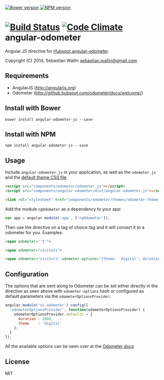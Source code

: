 [![Bower version](https://badge.fury.io/bo/angular-odometer-js.png)](http://badge.fury.io/bo/angular-odometer-js)
[![NPM version](https://badge.fury.io/js/angular-odometer-js.png)](http://badge.fury.io/js/angular-odometer-js)

[![Build Status](https://travis-ci.org/wallin/angular-odometer.png?branch=master)](https://travis-ci.org/wallin/angular-odometer)
[![Code Climate](https://codeclimate.com/github/wallin/angular-odometer.png)](https://codeclimate.com/github/wallin/angular-odometer)
angular-odometer
==============

Angular.JS directive for [Hubspot angular-odometer](http://github.hubspot.com/odometer/docs/welcome/).

Copyright (C) 2014, Sebastian Wallin <sebastian.wallin@gmail.com>

Requirements
-----

* AngularJS (http://angularjs.org)
* Odometer (http://github.hubspot.com/odometer/docs/welcome/)

Install with Bower
-----

```
bower install angular-odometer-js --save
```

Install with NPM
-----

```
npm install angular-odometer-js --save
```

Usage
-----
Include `angular-odometer.js` in your application, as well as the `odometer.js` and the [default theme CSS file](http://github.hubspot.com/odometer/api/themes/)

```html
<script src="components/odometer/odometer.js"></script>
<script src="components/angular-odometer/dist/angular-odometer.js"></script>

<link rel="stylesheet" href="components/odometer/themes/odometer-theme-minimal.css"/>
```

Add the module `ngOdometer` as a dependency to your app:

```js
var app = angular.module('app', ['ngOdometer']);
```

Then use the directive on a tag of choice tag and it will convert it to a odometer for you. Examples:

```html
<span odometer="'5'">

<span odometer="visitors">

<span odometer="visitors" odometer-options="{theme: 'digital', duration: 3000}">
```

Configuration
-----

The options that are sent along to Odometer can be set either
directly in the directive as seen above with `odometer-options` hash or configured as default parameters via the `odometerOptionsProvider`:

```js
angular.module('ui.odometer').config([
  'odometerOptionsProvider', function(odometerOptionsProvider) {
    odometerOptionsProvider.defaults = {
      duration : 3000,
      theme    : 'digital'
    };
  }
]);
```

All the available options can be seen over at the [Odometer docs](http://github.hubspot.com/odometer/)

License
-----

MIT
